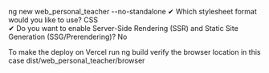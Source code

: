 ng new web_personal_teacher --no-standalone
✔ Which stylesheet format would you like to use? CSS            
✔ Do you want to enable Server-Side Rendering (SSR) and Static Site Generation (SSG/Prerendering)? No

To make the deploy on Vercel
  run ng build
  verify the browser location
    in this case
      dist/web_personal_teacher/browser
      
